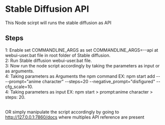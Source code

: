 # Stable Diffusion API

This Node scirpt will runs the stable diffusion as API

## Steps

1: Enable set COMMANDLINE_ARGS as set COMMANDLINE_ARGS=--api at webui-user.bat file in root folder of Stable diffusion.\
2: Run Stable diffusion webui-user.bat file.\
3: Now run the node script accordingly by taking the parameters as input or as arguments.\
4: Taking parameters as Arguments the npm command EX: npm start add -- --prompt="anime character" --steps=20 --negative_prompt="disfigured" --cfg_scale=10.\
4: Taking parameters as input EX: npm start > prompt:anime character > steps: 20.

\
OR simply manipulate the script accordingly by going to http://127.0.0.1:7860/docs where multiples API reference are present
